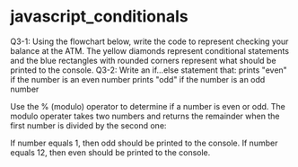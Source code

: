 # javascript_conditionals
Q3-1:
Using the flowchart below, write the code to represent checking your balance at the ATM. The yellow diamonds represent conditional statements and the blue rectangles with rounded corners represent what should be printed to the console.
Q3-2:
Write an if...else statement that:
prints "even" if the number is an even number
prints "odd" if the number is an odd number

Use the % (modulo) operator to determine if a number is even or odd. The modulo operater takes two numbers and returns the remainder when the first number is divided by the second one:

If number equals 1, then odd should be printed to the console.
If number equals 12, then even should be printed to the console.
